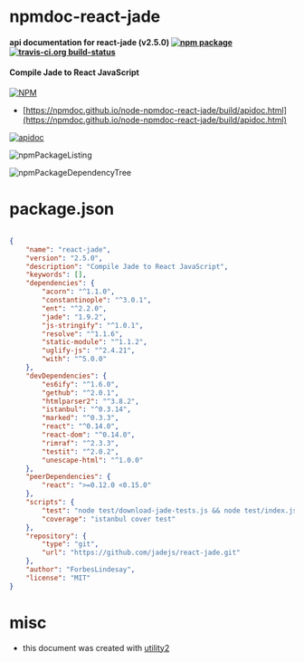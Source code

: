# npmdoc-react-jade

#### api documentation for  react-jade (v2.5.0)  [![npm package](https://img.shields.io/npm/v/npmdoc-react-jade.svg?style=flat-square)](https://www.npmjs.org/package/npmdoc-react-jade) [![travis-ci.org build-status](https://api.travis-ci.org/npmdoc/node-npmdoc-react-jade.svg)](https://travis-ci.org/npmdoc/node-npmdoc-react-jade)

#### Compile Jade to React JavaScript

[![NPM](https://nodei.co/npm/react-jade.png?downloads=true&downloadRank=true&stars=true)](https://www.npmjs.com/package/react-jade)

- [https://npmdoc.github.io/node-npmdoc-react-jade/build/apidoc.html](https://npmdoc.github.io/node-npmdoc-react-jade/build/apidoc.html)

[![apidoc](https://npmdoc.github.io/node-npmdoc-react-jade/build/screenCapture.buildCi.browser.%252Ftmp%252Fbuild%252Fapidoc.html.png)](https://npmdoc.github.io/node-npmdoc-react-jade/build/apidoc.html)

![npmPackageListing](https://npmdoc.github.io/node-npmdoc-react-jade/build/screenCapture.npmPackageListing.svg)

![npmPackageDependencyTree](https://npmdoc.github.io/node-npmdoc-react-jade/build/screenCapture.npmPackageDependencyTree.svg)



# package.json

```json

{
    "name": "react-jade",
    "version": "2.5.0",
    "description": "Compile Jade to React JavaScript",
    "keywords": [],
    "dependencies": {
        "acorn": "^1.1.0",
        "constantinople": "^3.0.1",
        "ent": "^2.2.0",
        "jade": "1.9.2",
        "js-stringify": "^1.0.1",
        "resolve": "^1.1.6",
        "static-module": "^1.1.2",
        "uglify-js": "^2.4.21",
        "with": "^5.0.0"
    },
    "devDependencies": {
        "es6ify": "^1.6.0",
        "gethub": "^2.0.1",
        "htmlparser2": "^3.8.2",
        "istanbul": "^0.3.14",
        "marked": "^0.3.3",
        "react": "^0.14.0",
        "react-dom": "^0.14.0",
        "rimraf": "^2.3.3",
        "testit": "^2.0.2",
        "unescape-html": "^1.0.0"
    },
    "peerDependencies": {
        "react": ">=0.12.0 <0.15.0"
    },
    "scripts": {
        "test": "node test/download-jade-tests.js && node test/index.js && npm run coverage",
        "coverage": "istanbul cover test"
    },
    "repository": {
        "type": "git",
        "url": "https://github.com/jadejs/react-jade.git"
    },
    "author": "ForbesLindesay",
    "license": "MIT"
}
```



# misc
- this document was created with [utility2](https://github.com/kaizhu256/node-utility2)

